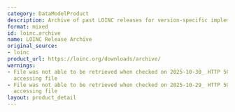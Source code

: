 ```yaml
---
category: DataModelProduct
description: Archive of past LOINC releases for version-specific implementations
format: mixed
id: loinc.archive
name: LOINC Release Archive
original_source:
- loinc
product_url: https://loinc.org/downloads/archive/
warnings:
- File was not able to be retrieved when checked on 2025-10-30_ HTTP 503 error when
  accessing file
- File was not able to be retrieved when checked on 2025-10-29_ HTTP 503 error when
  accessing file
layout: product_detail
---
```

